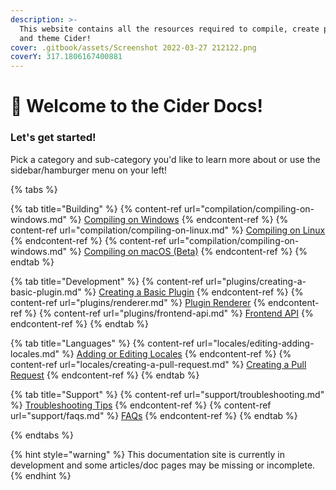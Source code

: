 ```yaml
---
description: >-
  This website contains all the resources required to compile, create plugins,
  and theme Cider!
cover: .gitbook/assets/Screenshot 2022-03-27 212122.png
coverY: 317.1806167400881
---
```


# 👋 Welcome to the Cider Docs!

### Let's get started!

Pick a category and sub-category you'd like to learn more about or use the sidebar/hamburger menu on your left!

{% tabs %}

{% tab title="Building" %}
{% content-ref url="compilation/compiling-on-windows.md" %}
[Compiling on Windows](compilation/compiling-on-windows.md)
{% endcontent-ref %}
{% content-ref url="compilation/compiling-on-linux.md" %}
[Compiling on Linux](compilation/compiling-on-linux.md)
{% endcontent-ref %}
{% content-ref url="compilation/compiling-on-windows.md" %}
[Compiling on macOS (Beta)](compilation/compiling-on-macos-beta.md)
{% endcontent-ref %}
{% endtab %}

{% tab title="Development" %}
{% content-ref url="plugins/creating-a-basic-plugin.md" %}
[Creating a Basic Plugin](plugins/creating-a-basic-plugin.md)
{% endcontent-ref %}
{% content-ref url="plugins/renderer.md" %}
[Plugin Renderer](plugins/renderer.md)
{% endcontent-ref %}
{% content-ref url="plugins/frontend-api.md" %}
[Frontend API](plugins/frontend-api.md)
{% endcontent-ref %}
{% endtab %}

{% tab title="Languages" %}
{% content-ref url="locales/editing-adding-locales.md" %}
[Adding or Editing Locales](locales/editing-adding-locales.md)
{% endcontent-ref %}
{% content-ref url="locales/creating-a-pull-request.md" %}
[Creating a Pull Request](locales/creating-a-pull-request.md)
{% endcontent-ref %}
{% endtab %}

{% tab title="Support" %}
{% content-ref url="support/troubleshooting.md" %}
[Troubleshooting Tips](support/troubleshooting.md)
{% endcontent-ref %}
{% content-ref url="support/faqs.md" %}
[FAQs](support/faqs.md)
{% endcontent-ref %}
{% endtab %}

{% endtabs %}

{% hint style="warning" %}
This documentation site is currently in development and some articles/doc pages may be missing or incomplete.
{% endhint %}
